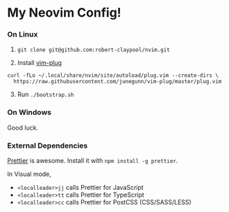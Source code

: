 # My Neovim Config!

### On Linux
1. `git clone git@github.com:robert-claypool/nvim.git`

2. Install [vim-plug](https://github.com/junegunn/vim-plug)
```Shell
curl -fLo ~/.local/share/nvim/site/autoload/plug.vim --create-dirs \
  https://raw.githubusercontent.com/junegunn/vim-plug/master/plug.vim
```

3. Run `./bootstrap.sh`

### On Windows
Good luck.

### External Dependencies
[Prettier](https://github.com/prettier/prettier) is awesome.
Install it with `npm install -g prettier`.

In Visual mode,
* `<localleader>jj` calls Prettier for JavaScript
* `<localleader>tt` calls Prettier for TypeScript
* `<localleader>cc` calls Prettier for PostCSS (CSS/SASS/LESS)
